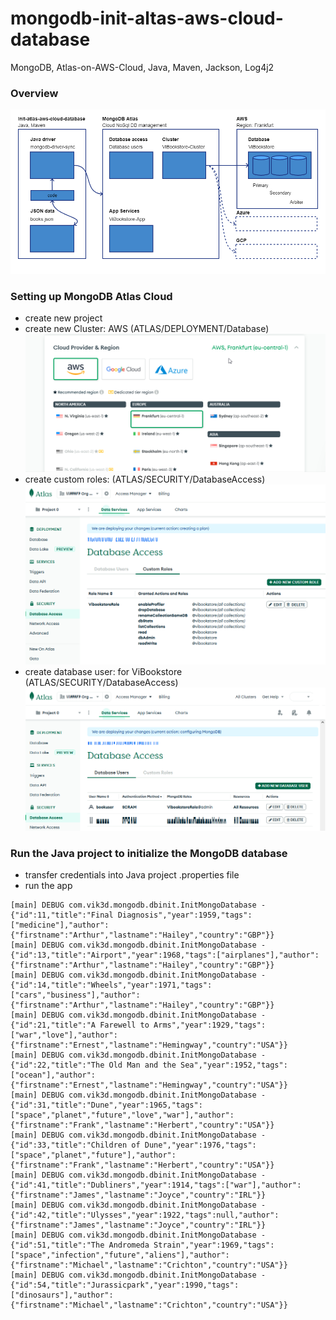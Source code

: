 # mongodb-init-altas-aws-cloud-database
MongoDB, Atlas-on-AWS-Cloud, Java, Maven, Jackson, Log4j2

### Overview  
![00](/00-init-mongodb.png?v=1 "init mongodb")

### Setting up MongoDB Atlas Cloud  
- create new project  
- create new Cluster: AWS (ATLAS/DEPLOYMENT/Database)  
![01](/01-select-cloud-provider.png?v=1 "select cloud provider")
- create custom roles: (ATLAS/SECURITY/DatabaseAccess)  
![02](/02-adding-custom-db-role.png?v=1 "adding custom db role")
- create database user: for ViBookstore (ATLAS/SECURITY/DatabaseAccess)  
![03](/03-apply-cutom-role-to-user.png?v=1 "apply cutom role to user")

### Run the Java project to initialize the MongoDB database  
- transfer credentials into Java project .properties file  
- run the app  
```
[main] DEBUG com.vik3d.mongodb.dbinit.InitMongoDatabase - {"id":11,"title":"Final Diagnosis","year":1959,"tags":["medicine"],"author":{"firstname":"Arthur","lastname":"Hailey","country":"GBP"}}
[main] DEBUG com.vik3d.mongodb.dbinit.InitMongoDatabase - {"id":13,"title":"Airport","year":1968,"tags":["airplanes"],"author":{"firstname":"Arthur","lastname":"Hailey","country":"GBP"}}
[main] DEBUG com.vik3d.mongodb.dbinit.InitMongoDatabase - {"id":14,"title":"Wheels","year":1971,"tags":["cars","business"],"author":{"firstname":"Arthur","lastname":"Hailey","country":"GBP"}}
[main] DEBUG com.vik3d.mongodb.dbinit.InitMongoDatabase - {"id":21,"title":"A Farewell to Arms","year":1929,"tags":["war","love"],"author":{"firstname":"Ernest","lastname":"Hemingway","country":"USA"}}
[main] DEBUG com.vik3d.mongodb.dbinit.InitMongoDatabase - {"id":22,"title":"The Old Man and the Sea","year":1952,"tags":["ocean"],"author":{"firstname":"Ernest","lastname":"Hemingway","country":"USA"}}
[main] DEBUG com.vik3d.mongodb.dbinit.InitMongoDatabase - {"id":31,"title":"Dune","year":1965,"tags":["space","planet","future","love","war"],"author":{"firstname":"Frank","lastname":"Herbert","country":"USA"}}
[main] DEBUG com.vik3d.mongodb.dbinit.InitMongoDatabase - {"id":33,"title":"Children of Dune","year":1976,"tags":["space","planet","future"],"author":{"firstname":"Frank","lastname":"Herbert","country":"USA"}}
[main] DEBUG com.vik3d.mongodb.dbinit.InitMongoDatabase - {"id":41,"title":"Dubliners","year":1914,"tags":["war"],"author":{"firstname":"James","lastname":"Joyce","country":"IRL"}}
[main] DEBUG com.vik3d.mongodb.dbinit.InitMongoDatabase - {"id":42,"title":"Ulysses","year":1922,"tags":null,"author":{"firstname":"James","lastname":"Joyce","country":"IRL"}}
[main] DEBUG com.vik3d.mongodb.dbinit.InitMongoDatabase - {"id":51,"title":"The Andromeda Strain","year":1969,"tags":["space","infection","future","aliens"],"author":{"firstname":"Michael","lastname":"Crichton","country":"USA"}}
[main] DEBUG com.vik3d.mongodb.dbinit.InitMongoDatabase - {"id":54,"title":"Jurassicpark","year":1990,"tags":["dinosaurs"],"author":{"firstname":"Michael","lastname":"Crichton","country":"USA"}}
```
